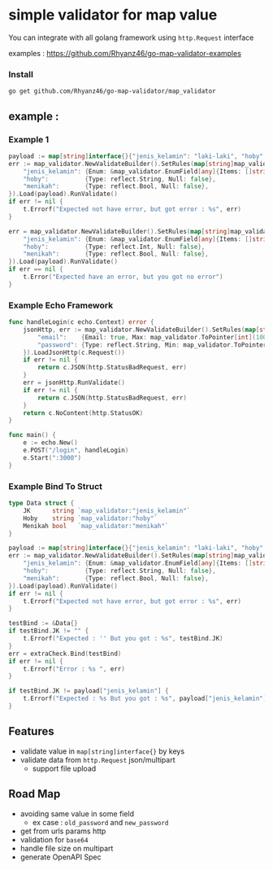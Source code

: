 # simple validator for map value

You can integrate with all golang framework using `http.Request` interface

examples : https://github.com/Rhyanz46/go-map-validator-examples

### Install 
```shell
go get github.com/Rhyanz46/go-map-validator/map_validator
```

## example :

### Example 1
```go
payload := map[string]interface{}{"jenis_kelamin": "laki-laki", "hoby": "Main PS", "umur": 1, "menikah": true}
err := map_validator.NewValidateBuilder().SetRules(map[string]map_validator.Rules{
    "jenis_kelamin": {Enum: &map_validator.EnumField[any]{Items: []string{"laki-laki", "perempuan"}}},
    "hoby":          {Type: reflect.String, Null: false},
    "menikah":       {Type: reflect.Bool, Null: false},
}).Load(payload).RunValidate()
if err != nil {
    t.Errorf("Expected not have error, but got error : %s", err)
}

err = map_validator.NewValidateBuilder().SetRules(map[string]map_validator.Rules{
    "jenis_kelamin": {Enum: &map_validator.EnumField[any]{Items: []string{"laki-laki", "perempuan"}}},
    "hoby":          {Type: reflect.Int, Null: false},
    "menikah":       {Type: reflect.Bool, Null: false},
}).Load(payload).RunValidate()
if err == nil {
    t.Error("Expected have an error, but you got no error")
}
```

### Example Echo Framework
```go
func handleLogin(c echo.Context) error {
    jsonHttp, err := map_validator.NewValidateBuilder().SetRules(map[string]map_validator.Rules{
        "email":    {Email: true, Max: map_validator.ToPointer[int](100)},
        "password": {Type: reflect.String, Min: map_validator.ToPointer[int](6), Max: map_validator.ToPointer[int](30)},
    }).LoadJsonHttp(c.Request())
    if err != nil {
        return c.JSON(http.StatusBadRequest, err)
    }
    err = jsonHttp.RunValidate()
    if err != nil {
        return c.JSON(http.StatusBadRequest, err)
    }
    return c.NoContent(http.StatusOK)
}

func main() {
    e := echo.New()
    e.POST("/login", handleLogin)
    e.Start(":3000")
}

```

### Example Bind To Struct
```go
type Data struct {
    JK      string `map_validator:"jenis_kelamin"`
    Hoby    string `map_validator:"hoby"`
    Menikah bool   `map_validator:"menikah"`
}

payload := map[string]interface{}{"jenis_kelamin": "laki-laki", "hoby": "Main PS", "umur": 1, "menikah": true}
err := map_validator.NewValidateBuilder().SetRules(map[string]map_validator.Rules{
    "jenis_kelamin": {Enum: &map_validator.EnumField[any]{Items: []string{"laki-laki", "perempuan"}}},
    "hoby":          {Type: reflect.String, Null: false},
    "menikah":       {Type: reflect.Bool, Null: false},
}).Load(payload).RunValidate()
if err != nil {
    t.Errorf("Expected not have error, but got error : %s", err)
}

testBind := &Data{}
if testBind.JK != "" {
    t.Errorf("Expected : '' But you got : %s", testBind.JK)
}
err = extraCheck.Bind(testBind)
if err != nil {
    t.Errorf("Error : %s ", err)
}

if testBind.JK != payload["jenis_kelamin"] {
    t.Errorf("Expected : %s But you got : %s", payload["jenis_kelamin"], testBind.JK)
}

```

## Features
- validate value in `map[string]interface{}` by keys
- validate data from `http.Request` json/multipart
  - support file upload

## Road Map
- avoiding same value in some field
  - ex case : `old_password` and `new_password`
- get from urls params http
- validation for `base64`
- handle file size on multipart
- generate OpenAPI Spec
